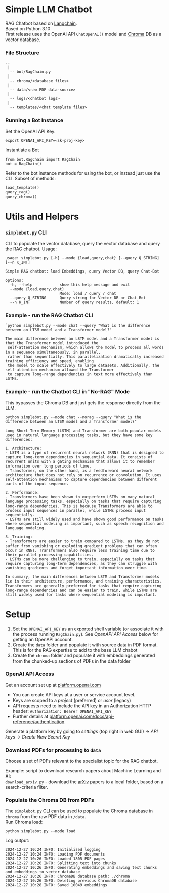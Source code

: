# Simple LLM Chatbot

RAG Chatbot based on [Langchain](https://python.langchain.com/docs/introduction/).  
Based on Python 3.10  
First release uses the OpenAI API `ChatOpenAI()` model and [Chroma](https://docs.trychroma.com/docs/overview/introduction) DB as a vector database.

### File Structure 

```
--
 |
  -- bot/RagChain.py
 |
  -- chroma/<database files>
 |
  -- data/<raw PDF data-source>
 |
  -- logs/<chatbot logs>
 |
  -- templates/<chat template files>
```

### Running a Bot Instance

Set the OpenAI API Key:
```
export OPENAI_API_KEY=<sk-proj-key>
```
Instantiate a Bot
```
from bot.RagChain import RagChain
bot = RagChain()
```
Refer to the bot instance methods for using the bot, or instead just use the CLI.  Subset of methods:
```
load_template()
query_rag()
query_chroma()
```

# Utils and Helpers

### `simplebot.py` CLI  

CLI to populate the vector database, query the vector database and query the RAG chatbot. Usage:

```
usage: simplebot.py [-h] --mode {load,query,chat} [--query Q_STRING] [--n K_INT]

Simple RAG chatbot: load Embeddings, query Vector DB, query Chat-Bot

options:
  -h, --help            show this help message and exit
  --mode {load,query,chat}
                        Mode: load / query / chat
  --query Q_STRING      Query string for Vector DB or Chat-Bot
  --n K_INT             Number of query results, default: 1

```

### Example - run the RAG Chatbot CLI

```
`python simplebot.py --mode chat --query "What is the difference between an LTSM model and a Transformer model?"
```
```
The main difference between an LSTM model and a Transformer model is that the Transformer model introduced the
 self-attention mechanism, which allows the model to process all words in a sequence simultaneously, in parallel, 
 rather than sequentially. This parallelization dramatically increased training efficiency and speed, enabling 
 the model to scale effectively to large datasets. Additionally, the self-attention mechanism allowed the Transformer
 to capture long-range dependencies in text more effectively than LSTMs.
``` 

### Example - run the Chatbot CLI in "No-RAG" Mode

This bypasses the Chroma DB and just gets the response directly from the LLM.
```
python simplebot.py --mode chat --norag --query "What is the difference between an LTSM model and a Transformer model?"
```

```
Long Short-Term Memory (LSTM) and Transformer are both popular models used in natural language processing tasks, but they have some key differences:

1. Architecture:
- LSTM is a type of recurrent neural network (RNN) that is designed to capture long-term dependencies in sequential data. It consists of recurrent units with a gating mechanism that allows it to remember information over long periods of time.
- Transformer, on the other hand, is a feedforward neural network architecture that does not rely on recurrence or convolution. It uses self-attention mechanisms to capture dependencies between different parts of the input sequence.

2. Performance:
- Transformers have been shown to outperform LSTMs on many natural language processing tasks, especially on tasks that require capturing long-range dependencies. This is because Transformers are able to process input sequences in parallel, while LSTMs process input sequentially.
- LSTMs are still widely used and have shown good performance on tasks where sequential modeling is important, such as speech recognition and language modeling.

3. Training:
- Transformers are easier to train compared to LSTMs, as they do not suffer from vanishing or exploding gradient problems that can often occur in RNNs. Transformers also require less training time due to their parallel processing capabilities.
- LSTMs can be more challenging to train, especially on tasks that require capturing long-term dependencies, as they can struggle with vanishing gradients and forget important information over time.

In summary, the main differences between LSTM and Transformer models lie in their architecture, performance, and training characteristics. Transformers are generally preferred for tasks that require capturing long-range dependencies and can be easier to train, while LSTMs are still widely used for tasks where sequential modeling is important.
```

# Setup

1. Set the `OPENAI_API_KEY` as an exported shell variable (or associate it with the process running `RagChain.py`).  See *OpenAPI API Access* below for getting an OpenAPI account.
2. Create the `data` folder and populate it with source data in PDF format.  This is for the RAG expertise to add to the base LLM chabot
3. Create the `chroma` folder and populate it with embeddings generated from the chunked-up sections of PDFs in the data folder

### OpenAI API Access

Get an account set up at [platform.openai.com](https://platform.openai.com)
+ You can create API keys at a user or service account level.
+ Keys are scoped to a *project* (preferred) or *user* (legacy)
+ API requests need to include the API key in an Authorization HTTP header: `Authorization: Bearer OPENAI_API_KEY`
+ Further details at [platform.openai.com/docs/api-reference/authentication](https://platform.openai.com/docs/api-reference/authentication)

Generate a platform key by going to *settings* (top right in web GUI) -> *API keys* -> *Create New Secret Key*  

### Download PDFs for processing to `data`

Choose a set of PDFs relevant to the specialist topic for the RAG chatbot.  
  
Example: script to download research papers about Machine Learning and AI:  
`download_arxiv.py` - download the [arXiv](https://arxiv.org/) papers to a local folder, based on a search-criteria filter.

### Populate the Chroma DB from PDFs

The `simplebot.py` CLI can be used to populate the Chroma database in `chroma` from the raw PDF data in `/data`.  
Run Chroma load:
```
python simplebot.py --mode load
```
Log output:
```
2024-12-27 10:24 INFO: Initialized logging
2024-12-27 10:24 INFO: Loading PDF documents
2024-12-27 10:26 INFO: Loaded 1805 PDF pages
2024-12-27 10:26 INFO: Splitting text into chunks
2024-12-27 10:26 INFO: Generating embeddings and saving text chunks and embeddings to vector database
2024-12-27 10:26 INFO: ChromaDB database path: ./chroma
2024-12-27 10:26 INFO: Deleting previous ChromaDB database
2024-12-27 10:28 INFO: Saved 10049 embeddings

```